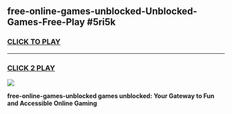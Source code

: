 
## free-online-games-unblocked-Unblocked-Games-Free-Play #5ri5k
<h3>
<a href="https://us.freeplayer.one?title=free-online-games-unblocked&ref=9M">CLICK TO PLAY</a></h3>
<hr>

<h3>
<a href="https://us.freeplayer.one?title=free-online-games-unblocked&ref=9M">CLICK 2 PLAY</a>
  
</h3>

<a href="https://us.freeplayer.one?title=free-online-games-unblocked&ref=9M"><img src="https://clearcache.store/games.png"></a>


**free-online-games-unblocked games unblocked: Your Gateway to Fun and Accessible Online Gaming**
